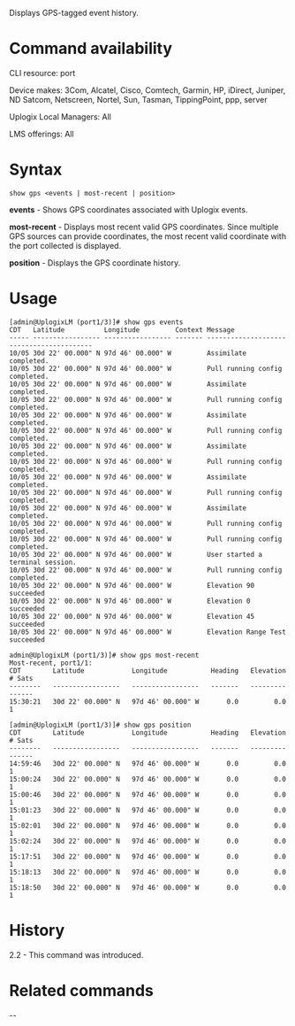 <!-- 5.4 -->

Displays GPS-tagged event history.

# Command availability

CLI resource: port

Device makes: 3Com, Alcatel, Cisco, Comtech, Garmin, HP, iDirect, Juniper, ND Satcom, Netscreen, Nortel, Sun, Tasman, TippingPoint, ppp, server

Uplogix Local Managers: All

LMS offerings: All

# Syntax 

```
show gps <events | most-recent | position>

```
**events** - Shows GPS coordinates associated with Uplogix events.

**most-recent** - Displays most recent valid GPS coordinates.  Since multiple GPS sources can provide coordinates, the most recent valid coordinate with the port collected is displayed.

**position** - Displays the GPS coordinate history.

# Usage 

```
[admin@UplogixLM (port1/3)]# show gps events
CDT   Latitude          Longitude         Context Message
----- ----------------- ----------------- ------- -----------------------------------------
10/05 30d 22' 00.000" N 97d 46' 00.000" W         Assimilate completed.
10/05 30d 22' 00.000" N 97d 46' 00.000" W         Pull running config completed.
10/05 30d 22' 00.000" N 97d 46' 00.000" W         Assimilate completed.
10/05 30d 22' 00.000" N 97d 46' 00.000" W         Pull running config completed.
10/05 30d 22' 00.000" N 97d 46' 00.000" W         Assimilate completed.
10/05 30d 22' 00.000" N 97d 46' 00.000" W         Pull running config completed.
10/05 30d 22' 00.000" N 97d 46' 00.000" W         Assimilate completed.
10/05 30d 22' 00.000" N 97d 46' 00.000" W         Pull running config completed.
10/05 30d 22' 00.000" N 97d 46' 00.000" W         Assimilate completed.
10/05 30d 22' 00.000" N 97d 46' 00.000" W         Pull running config completed.
10/05 30d 22' 00.000" N 97d 46' 00.000" W         Assimilate completed.
10/05 30d 22' 00.000" N 97d 46' 00.000" W         Pull running config completed.
10/05 30d 22' 00.000" N 97d 46' 00.000" W         Pull running config completed.
10/05 30d 22' 00.000" N 97d 46' 00.000" W         User started a terminal session.
10/05 30d 22' 00.000" N 97d 46' 00.000" W         Pull running config completed.
10/05 30d 22' 00.000" N 97d 46' 00.000" W         Elevation 90 succeeded
10/05 30d 22' 00.000" N 97d 46' 00.000" W         Elevation 0 succeeded
10/05 30d 22' 00.000" N 97d 46' 00.000" W         Elevation 45 succeeded
10/05 30d 22' 00.000" N 97d 46' 00.000" W         Elevation Range Test succeeded
```
```
admin@UplogixLM (port1/3)]# show gps most-recent
Most-recent, port1/1:
CDT        Latitude            Longitude           Heading   Elevation   # Sats
--------   -----------------   -----------------   -------   ---------   ------
15:30:21   30d 22' 00.000" N   97d 46' 00.000" W       0.0         0.0        1
```
```
[admin@UplogixLM (port1/3)]# show gps position
CDT        Latitude            Longitude           Heading   Elevation   # Sats
--------   -----------------   -----------------   -------   ---------   ------
14:59:46   30d 22' 00.000" N   97d 46' 00.000" W       0.0         0.0        1
15:00:24   30d 22' 00.000" N   97d 46' 00.000" W       0.0         0.0        1
15:00:46   30d 22' 00.000" N   97d 46' 00.000" W       0.0         0.0        1
15:01:23   30d 22' 00.000" N   97d 46' 00.000" W       0.0         0.0        1
15:02:01   30d 22' 00.000" N   97d 46' 00.000" W       0.0         0.0        1
15:02:24   30d 22' 00.000" N   97d 46' 00.000" W       0.0         0.0        1
15:17:51   30d 22' 00.000" N   97d 46' 00.000" W       0.0         0.0        1
15:18:13   30d 22' 00.000" N   97d 46' 00.000" W       0.0         0.0        1
15:18:50   30d 22' 00.000" N   97d 46' 00.000" W       0.0         0.0        1
```
# History 

2.2 - This command was introduced.

# Related commands 
--
